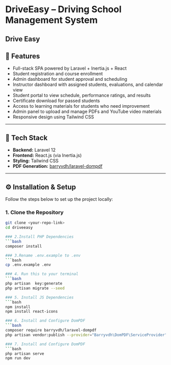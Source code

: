 # DriveEasy – Driving School Management System

**Drive Easy** 
---

## 🚀 Features

- Full-stack SPA powered by Laravel + Inertia.js + React  
- Student registration and course enrollment  
- Admin dashboard for student approval and scheduling  
- Instructor dashboard with assigned students, evaluations, and calendar view  
- Student portal to view schedule, performance ratings, and results  
- Certificate download for passed students  
- Access to learning materials for students who need improvement  
- Admin panel to upload and manage PDFs and YouTube video materials  
- Responsive design using Tailwind CSS 

---

## 🧰 Tech Stack

- **Backend:** Laravel 12
- **Frontend:** React.js (via Inertia.js)
- **Styling:** Tailwind CSS
- **PDF Generation:** [barryvdh/laravel-dompdf](https://github.com/barryvdh/laravel-dompdf)

---

## ⚙️ Installation & Setup

Follow the steps below to set up the project locally:

### 1. Clone the Repository
```bash
git clone <your-repo-link>
cd driveeasy

### 2.Install PHP Dependencies
```bash
composer install

### 3.Rename .env.example to .env 
```bash
cp .env.example .env

### 4. Run this to your terminal 
```bash
php artisan  key:generate
php artisan migrate --seed

### 5. Install JS Dependencies 
```bash
npm install 
npm install react-icons 

### 6. Install and Configure DomPDF
```bash
composer require barryvdh/laravel-dompdf
php artisan vendor:publish --provider="Barryvdh\DomPDF\ServiceProvider"

### 7. Install and Configure DomPDF
```bash
php artisan serve
npm run dev 








